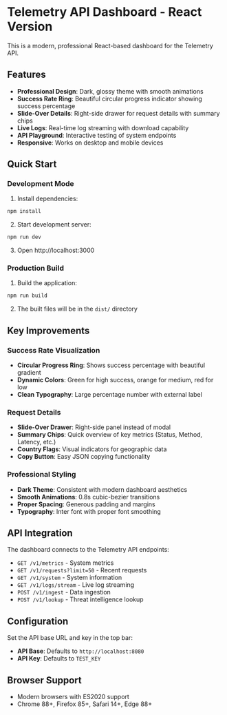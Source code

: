 # Telemetry API Dashboard - React Version

This is a modern, professional React-based dashboard for the Telemetry API.

## Features

- **Professional Design**: Dark, glossy theme with smooth animations
- **Success Rate Ring**: Beautiful circular progress indicator showing success percentage
- **Slide-Over Details**: Right-side drawer for request details with summary chips
- **Live Logs**: Real-time log streaming with download capability
- **API Playground**: Interactive testing of system endpoints
- **Responsive**: Works on desktop and mobile devices

## Quick Start

### Development Mode

1. Install dependencies:
```bash
npm install
```

2. Start development server:
```bash
npm run dev
```

3. Open http://localhost:3000

### Production Build

1. Build the application:
```bash
npm run build
```

2. The built files will be in the `dist/` directory

## Key Improvements

### Success Rate Visualization
- **Circular Progress Ring**: Shows success percentage with beautiful gradient
- **Dynamic Colors**: Green for high success, orange for medium, red for low
- **Clean Typography**: Large percentage number with external label

### Request Details
- **Slide-Over Drawer**: Right-side panel instead of modal
- **Summary Chips**: Quick overview of key metrics (Status, Method, Latency, etc.)
- **Country Flags**: Visual indicators for geographic data
- **Copy Button**: Easy JSON copying functionality

### Professional Styling
- **Dark Theme**: Consistent with modern dashboard aesthetics
- **Smooth Animations**: 0.8s cubic-bezier transitions
- **Proper Spacing**: Generous padding and margins
- **Typography**: Inter font with proper font smoothing

## API Integration

The dashboard connects to the Telemetry API endpoints:

- `GET /v1/metrics` - System metrics
- `GET /v1/requests?limit=50` - Recent requests
- `GET /v1/system` - System information
- `GET /v1/logs/stream` - Live log streaming
- `POST /v1/ingest` - Data ingestion
- `POST /v1/lookup` - Threat intelligence lookup

## Configuration

Set the API base URL and key in the top bar:
- **API Base**: Defaults to `http://localhost:8080`
- **API Key**: Defaults to `TEST_KEY`

## Browser Support

- Modern browsers with ES2020 support
- Chrome 88+, Firefox 85+, Safari 14+, Edge 88+
